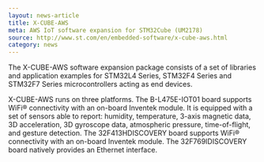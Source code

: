 ```yaml
---
layout: news-article
title: X-CUBE-AWS   
meta: AWS IoT software expansion for STM32Cube (UM2178)
source: http://www.st.com/en/embedded-software/x-cube-aws.html
category: news
---
```


The X-CUBE-AWS software expansion package consists of a set of libraries and application examples for STM32L4 Series, STM32F4 Series and STM32F7 Series microcontrollers acting as end devices.

X-CUBE-AWS runs on three platforms. The B-L475E-IOT01 board supports WiFi® connectivity with an on-board Inventek module. It is equipped with a set of sensors able to report: humidity, temperature, 3-axis magnetic data, 3D acceleration, 3D gyroscope data, atmospheric pressure, time-of-flight, and gesture detection. The 32F413HDISCOVERY board supports WiFi® connectivity with an on-board Inventek module. The 32F769IDISCOVERY board natively provides an Ethernet interface.